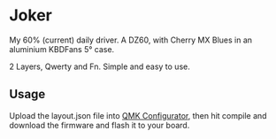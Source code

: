 # Joker

My 60% (current) daily driver. A DZ60, with Cherry MX Blues in an aluminium
KBDFans 5&deg; case.

2 Layers, Qwerty and Fn. Simple and easy to use.

## Usage

Upload the layout.json file into [QMK Configurator][conf], then hit compile and download
the firmware and flash it to your board.

[conf]: https://config.qmk.fm/